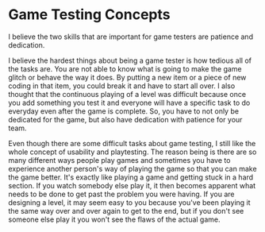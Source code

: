 # Game Testing Concepts

I believe the two skills that are important for game testers are patience and dedication. 

I believe the hardest things about being a game tester is how tedious all of the tasks are. You are not able to 
know what is going to make the game glitch or behave the way it does. By putting a new item or a piece of new 
coding in that item, you could break it and have to start all over. I also thought that the continuous playing of 
a level was difficult because once you add something you test it and everyone will have a specific task to do 
everyday even after the game is complete. So, you have to not only be dedicated for the game, but also have 
dedication with patience for your team. 

Even though there are some difficult tasks about game testing, I still like the whole concept of usability and
playtesting. The reason being is there are so many different ways people play games and sometimes you have to 
experience another person's way of playing the game so that you can make the game better. It's exactly like
playing a game and getting stuck in a hard section. If you watch somebody else play it, it then 
becomes apparent what needs to be done to get past the problem you were having. If you are designing a level,
it may seem easy to you because you've been playing it the same way over and over again to get to the end, but 
if you don't see someone else play it you won't see the flaws of the actual game. 
